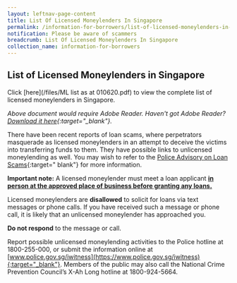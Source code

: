 ```yaml
---
layout: leftnav-page-content
title: List Of Licensed Moneylenders In Singapore
permalink: /information-for-borrowers/list-of-licensed-moneylenders-in-singapore/
notification: Please be aware of scammers
breadcrumb: List Of Licensed Moneylenders In Singapore
collection_name: information-for-borrowers
---
```


List of Licensed Moneylenders in Singapore
---

Click [here](/files/ML list as at 010620.pdf) to view the complete list of licensed moneylenders in Singapore.

 
*Above document would require Adobe Reader. Haven't got Adobe Reader? [Download it here](http://get.adobe.com/reader/otherversions/){:target="_blank"}.*

There have been recent reports of loan scams, where perpetrators masquerade as licensed moneylenders in an attempt to deceive the victims into transferring funds to them. They have possible links to unlicensed moneylending as well. You may wish to refer to the [Police Advisory on Loan Scams](https://www.police.gov.sg/media-room/news/20200102_others_loan_scams){:target=" blank"} for more information.

**Important note:** A licensed moneylender must meet a loan applicant <b><u>in person at the approved place of business before granting any loans.</u></b>


Licensed moneylenders are **disallowed** to solicit for loans via text messages or phone calls. If you have received such a message or phone call, it is likely that an unlicensed moneylender has approached you.

**Do not respond** to the message or call. 

Report possible unlicensed moneylending activities to the Police hotline at 1800-255-000, or submit the information online at [www.police.gov.sg/iwitness](https://www.police.gov.sg/iwitness){:target="_blank"}. Members of the public may also call the National Crime Prevention Council’s X-Ah Long hotline at 1800-924-5664.


 

